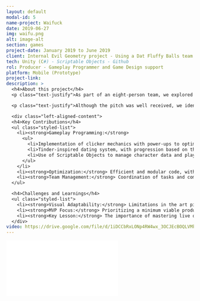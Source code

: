 ```yaml
---
layout: default
modal-id: 5
name-project: Waifuck
date: 2019-06-27
img: waifu.png
alt: image-alt
section: games
project-date: January 2019 to June 2019
client: Internal Evil Geometry project - Using a Dat Fluffy Balls team brand
tech: Unity (C#) - Scriptable Objects - Github
rol: Producer - Gameplay Programmer and Game Design support
platform: Mobile (Prototype)
project-link:
description: >
  <h4>About this project</h4>
  <p class="text-justify">As part of an eight-person team, we explored the niche of erotic games for platforms like Nutaku. We developed a working prototype that combined clicker mechanics with dating sim elements, where the player interacted with characters through chats, dates, and a reward collection system (photos).</p>

  <p class="text-justify">Although the pitch was well received, we identified that the team needed more experience in live ops and monetization to scale the project. Despite this, the prototype demonstrated solid technical design and gameplay.</p>

  <div class="left-aligned-content">
  <h4>Key Contributions</h4>
  <ul class="styled-list">
    <li><strong>Gameplay Programming:</strong>
      <ul>
        <li>Implementation of clicker mechanics with power-ups to optimize interactions.</li>
        <li>Tinder-inspired dating system, with progression based on three encounters per character.</li>
        <li>Use of Scriptable Objects to manage character data and player progress, ensuring scalability.</li>
      </ul>
    </li>
    <li><strong>Optimization:</strong> Efficient and modular code, with an emphasis on performance for mobile devices.</li>
    <li><strong>Team Management:</strong> Coordination of tasks and communication between artists, designers, and other programmers.</li>
  </ul>

  <h4>Challenges and Learnings</h4>
  <ul class="styled-list">
    <li><strong>Visual Adaptability:</strong> Limitations in the art pipeline to avoid pixelation across multiple screen resolutions (a common problem on mobile).</li>
    <li><strong>MVP Focus:</strong> Prioritizing a minimum viable product to quickly validate the concept.</li>
    <li><strong>Key Lesson:</strong> The importance of mastering live ops and retention metrics in F2P games.</li>
  </div>
video: https://drive.google.com/file/d/1iDCCbRxLONp4RW4wx_3OCJEcBOQLVMkG/preview
---
```


<div class="embed-responsive" style="background: url('img/portfolio/{{ post.img }}') center/cover;">
  <iframe 
    src="{{ page.video }}" 
    frameborder="0"
    allow="accelerometer; autoplay; clipboard-write; encrypted-media; gyroscope; picture-in-picture" 
    allowfullscreen
    class="w-full h-full">
  </iframe>
</div>